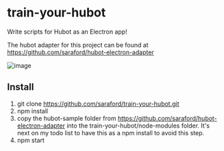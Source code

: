 # train-your-hubot
Write scripts for Hubot as an Electron app!

The hubot adapter for this project can be found at https://github.com/saraford/hubot-electron-adapter

![image](https://cloud.githubusercontent.com/assets/11529908/17786155/77b4b7e6-6538-11e6-990f-5f5230f56cc4.png)

## Install 

1. git clone https://github.com/saraford/train-your-hubot.git
2. npm install
3. copy the hubot-sample folder from https://github.com/saraford/hubot-electron-adapter into the train-your-hubot/node-modules folder. It's next on my todo list to have this as a npm install to avoid this step.
4. npm start
